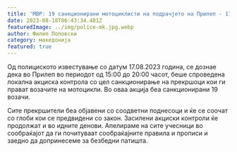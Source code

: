 ```yaml
---
title: 'МВР: 19 санкционирани мотоциклисти на подрачјето на Прилеп - 17 АВГУСТ 2023'
date: 2023-08-18T06:43:34.481Z
featuredImage: ../img/police-mk.jpg.webp
author: Филип Поповски
category: македонија
featured: true
---
```

Од полициското известување со датум 17.08.2023 година, се дознае дека во Прилеп во периодот од 15:00 до 20:00 часот, беше спроведена локална акциска контрола со цел санкционирање на прекршоци кои ги прават возачите на мотоцикли. Во оваа акција беа санкционирани 19 возачи.

Сите прекршители беа објавени со соодветни поднесоци и ќе се соочат со глоби кои се предвидени со закон. Засилени акциски контроли ќе продолжат и во идните денови. Апелираме на сите учесници во сообраќајот да ги почитуваат сообраќајните правила и прописи и заедно да допринесеме за безбедни патишта.
